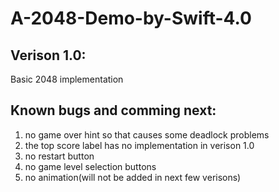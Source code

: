 # A-2048-Demo-by-Swift-4.0

## Verison 1.0:
Basic 2048 implementation

## Known bugs and comming next:
1. no game over hint so that causes some deadlock problems
2. the top score label has no implementation in verison 1.0
3. no restart button
4. no game level selection buttons
5. no animation(will not be added in next few verisons)
